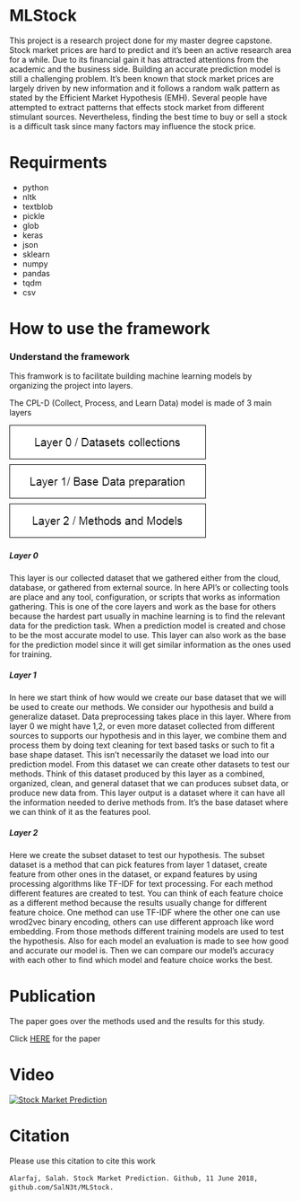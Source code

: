 # MLStock
This project is a research project done for my master degree capstone.
Stock market prices are hard to predict and it’s been an active research area for a while. Due to its financial gain it has attracted attentions from the academic and the business side. Building an accurate prediction model is still a challenging problem. It’s been known that stock market prices are largely driven by new information and it follows a random walk pattern as stated by the Efficient Market Hypothesis (EMH). Several people have attempted to extract patterns that effects stock market from different stimulant sources. Nevertheless, finding the best time to buy or sell a stock is a difficult task since many factors may influence the stock price.

# Requirments
- python
- nltk
- textblob
- pickle
- glob
- keras
- json
- sklearn
- numpy
- pandas
- tqdm
- csv


# How to use the framework
###  Understand the framework
This framwork is to facilitate building machine learning models by organizing the project into layers.

The CPL-D (Collect, Process, and Learn Data) model is made of 3 main layers


![alt text][fig1]

[fig1]: files/Ml_Layer_Model_base.jpg
"CPL-D Model"



##### Layer 0
This layer is our collected dataset that we gathered either from the cloud, database, or gathered from external source. In here API’s or collecting tools are place and any tool, configuration, or scripts that works as information gathering.
This is one of the core layers and work as the base for others because the hardest part usually in machine learning is to find the relevant data for the prediction task. When a prediction model is created and chose to be the most accurate model to use. This layer can also work as the base for the prediction model since it will get similar information as the ones used for training.

##### Layer 1
In here we start think of how would we create our base dataset that we will be used to create our methods. We consider our hypothesis and build a generalize dataset.
Data preprocessing takes place in this layer. Where from layer 0 we might have 1,2, or even more dataset collected from different sources to supports our hypothesis and in this layer, we combine them and process them by doing text cleaning for text based tasks or such to fit a base shape dataset.
This isn’t necessarily the dataset we load into our prediction model. From this dataset we can create other datasets to test our methods. Think of this dataset produced by this layer as a combined, organized, clean, and general dataset that we can produces subset data, or produce new data from. This layer output is a dataset where it can have all the information needed to derive methods from. It’s the base dataset where we can think of it as the features pool. 

##### Layer 2
Here we create the subset dataset to test our hypothesis. The subset dataset is a method that can pick features from layer 1 dataset, create feature from other ones in the dataset, or expand features by using processing algorithms like TF-IDF for text processing. 
For each method different features are created to test. You can think of each feature choice as a different method because the results usually change for different feature choice. One method can use TF-IDF where the other one can use wrod2vec binary encoding, others can use different approach like word embedding. 
From those methods different training models are used to test the hypothesis. Also for each model an evaluation is made to see how good and accurate our model is. Then we can compare our model’s accuracy with each other to find which model and feature choice works the best. 

<!-- ###  How to setup the framework

1- clone the repository `git clone https://github.com/SalN3t/MLStock.git`

`Note:  You can skip 2&3 if you do have the data already`

2- Then under `layer0` add your API code section or the code source to get the data from

3- Run your code and place the dataset you want under `dataset` > `Layer0_dataset` > `Model[number]`

 -->
# Publication

The paper goes over the methods used and the results for this study.

Click [HERE](files/Paper.pdf)  for the paper



# Video 
[![Stock Market Prediction][vid1]](https://www.youtube.com/watch?v=99kLoAbMwxA)

[vid1]: https://img.youtube.com/vi/99kLoAbMwxA/0.jpg
"Stock Market Prediction"



# Citation
Please use this citation to cite this work

```
Alarfaj, Salah. Stock Market Prediction. Github, 11 June 2018, github.com/SalN3t/MLStock.

```